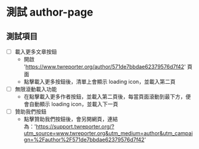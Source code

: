 # 測試 author-page

## 測試項目

- [ ] 載入更多文章按鈕
  - 開啟 'https://www.twreporter.org/author/571de7bbdae62379576d7f42' 頁面
  - 點擊載入更多按鈕後，清單上會顯示 loading icon，並載入第二頁
- [ ] 無限滾動載入功能
  - 在點擊載入更多作者按鈕，並載入第二頁後，每當頁面滾動到最下方，便會自動顯示 loading icon，並載入下一頁
- [ ] 贊助我們按鈕
  - 點擊贊助我們按鈕後，會另開網頁，連結為：'https://support.twreporter.org/?utm_source=www.twreporter.org&utm_medium=author&utm_campaign=%2Fauthor%2F571de7bbdae62379576d7f42'
